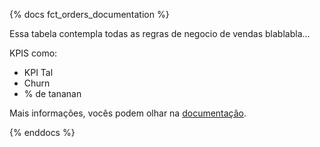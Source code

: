 {% docs fct_orders_documentation %}

Essa tabela contempla todas as regras de negocio de vendas blablabla...

KPIS como:

- KPI Tal
- Churn
- % de tananan

Mais informações, vocês podem olhar na [documentação](https://docs.getdbt.com/docs/collaborate/documentation).

{% enddocs %}